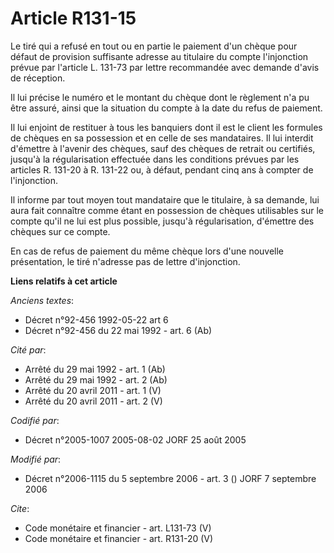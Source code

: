 # Article R131-15

Le tiré qui a refusé en tout ou en partie le paiement d'un chèque pour défaut de provision suffisante adresse au titulaire du
compte l'injonction prévue par l'article L. 131-73 par lettre recommandée avec demande d'avis de réception. 

Il lui précise le numéro et le montant du chèque dont le règlement n'a pu être assuré, ainsi que la situation du compte à la
date du refus de paiement. 

Il lui enjoint de restituer à tous les banquiers dont il est le client les formules de chèques en sa possession et en celle
de ses mandataires. Il lui interdit d'émettre à l'avenir des chèques, sauf des chèques de retrait ou certifiés, jusqu'à la
régularisation effectuée dans les conditions prévues par les articles R. 131-20 à R. 131-22 ou, à défaut, pendant cinq ans à
compter de l'injonction. 

Il informe par tout moyen tout mandataire que le titulaire, à sa demande, lui aura fait connaître comme étant en possession
de chèques utilisables sur le compte qu'il ne lui est plus possible, jusqu'à régularisation, d'émettre des chèques sur ce
compte. 

En cas de refus de paiement du même chèque lors d'une nouvelle présentation, le tiré n'adresse pas de lettre d'injonction.

**Liens relatifs à cet article**

_Anciens textes_:

  - Décret n°92-456 1992-05-22 art 6
  - Décret n°92-456 du 22 mai 1992 - art. 6 (Ab)

_Cité par_:

  - Arrêté du 29 mai 1992 - art. 1 (Ab)
  - Arrêté du 29 mai 1992 - art. 2 (Ab)
  - Arrêté du 20 avril 2011 - art. 1 (V)
  - Arrêté du 20 avril 2011 - art. 2 (V)

_Codifié par_:

  - Décret n°2005-1007 2005-08-02 JORF 25 août 2005

_Modifié par_:

  - Décret n°2006-1115 du 5 septembre 2006 - art. 3 () JORF 7 septembre 2006

_Cite_:

  - Code monétaire et financier - art. L131-73 (V)
  - Code monétaire et financier - art. R131-20 (V)

